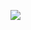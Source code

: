 <a href='https://jenkins1.banzo.tech/job/run-scripts-pipeline/'><img src='https://jenkins1.banzo.tech/buildStatus/icon?job=run-scripts-pipeline'></a>